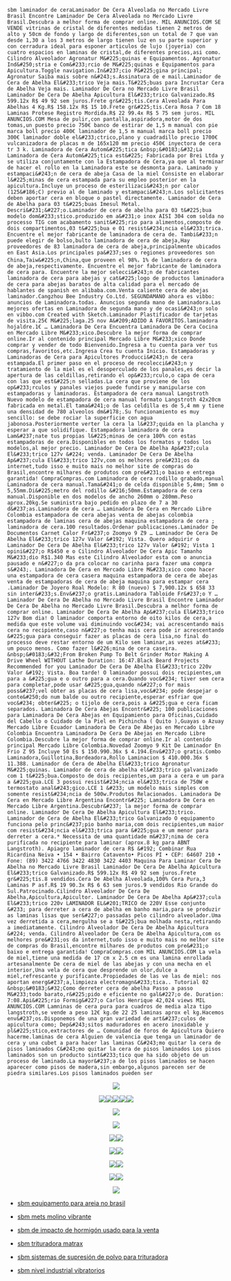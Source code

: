 
```
sbm laminador de ceraLaminador De Cera Alveolada no Mercado Livre Brasil Encontre Laminador De Cera Alveolada no Mercado Livre Brasil.Descubra a melhor forma de comprar online. MIL ANUNCIOS.COM SE VENDE vitrinas de cristal de diferentes medidas tienen 2 metros de alto y 50cm de fondo y largo de diferentes,son un total de 7 que van desde 1,30 a los 3 metros de largo tienen luz en su parte superior y con cerradura ideal para esponer articulos de lujo (joyeria) con cuatro espacios en laminas de cristal,de diferentes precios,asi como. Cilindro Alveolador Agronatur M&#225;quinas e Equipamentos. Agronatur Ind&#250;stria e Com&#233;rcio de M&#225;quinas e Equipamentos para Apicultura.Toggle navigation.In&#237;cio P&#225;gina principal; Agronatur Saiba mais sobre n&#243;s.Assinatura de e mail.Laminador de Cera de Abelha El&#233;trico Veja mais.T&#225;buas para Incrustar Cera de Abelha Veja mais. Laminador De Cera no Mercado Livre Brasil Laminador De Cera De Abelha Apicultura El&#233;trico Galvanizado.R$ 599.12x R$ 49 92 sem juros.Frete gr&#225;tis.Cera Alveolada Para Abelhas 4 Kg.R$ 158.12x R$ 15 10.Frete gr&#225;tis.Cera Rosa 7 Com 18 Laminas Protese Registro Mordida.R$ 22 99.4x R$ 5 75 sem juros. MIL ANUNCIOS.COM Mesa de pulir,con pantalla,aspiradora,motor de dos tomas,un puesto precio 750€ banco de estirar de 1,5 m manual con pie marca boll precio 400€ laminador de 1,5 m manual marca boll precio 300€ laminador doble el&#233;ctrico,plano y cuadradillo precio 1700€ vulcanizadora de placas m de 165x120 mm precio 450€ inyectora de cera tr 3 k. Laminadora de Cera Autom&#225;tica &nbsp;&#0183;&#32;La Laminadora de Cera Autom&#225;tica est&#225; Fabricada por Brei Ltda y se utiliza conjuntamente con la Estampadora de Cera,ya que al terminar de hacer el rollo en la Laminadora este se desmonta para. Laminado y estampaci&#243;n de cera de abeja Casa de la miel Consiste en elaborar l&#225;minas de cera estampada para su empleo posterior en la apicultura.Incluye un proceso de esterilizaci&#243;n por calor (125&#186;C) previo al de laminado y estampaci&#243;n.Los solicitantes deben aportar cera en bloque o pastel directamente. Laminador de Cera de Abelha para 03 t&#225;buas Imesul Metal. Descri&#231;&#227;o.Laminador de cera de abelha para 03 t&#225;bua modelo dom&#233;stico.produzido em a&#231;o inox AISI 304 com solda no processo TIG com acabamento sanit&#225;rio para alimentos,composto de dois compartimentos,03 t&#225;bua e 01 resist&#234;ncia el&#233;trica. Encuentre el mejor fabricante de laminadora de cera de. Tambi&#233;n puede elegir de bolso,bulto laminadora de cera de abeja,Hay proveedores de 83 laminadora de cera de abeja,principalmente ubicados en East Asia.Los principales pa&#237;ses o regiones proveedores son China,Taiw&#225;n,China,que proveen el 98%，1% de laminadora de cera de abeja,respectivamente. Encuentre el mejor fabricante de laminadora de cera para. Encuentre la mejor selecci&#243;n de fabricantes laminadora de cera para abejas y cat&#225;logo de productos laminadora de cera para abejas baratos de alta calidad para el mercado de hablantes de spanish en alibaba.com.Venta caliente cera de abejas laminador.Cangzhou Bee Industry Co.Ltd. SEGUNDAMANO ahora es vibbo: anuncios de Laminadora.todas. Anuncios segunda mano de Laminadora.Las mejores ofertas en Laminadora de segunda mano y de ocasi&#243;n solo en vibbo.com Created with Sketch.Laminador Plastificador de tarjetas de visita.25€ M&#225;laga.25 nov A&#209;ADIDO A FAVORITOS.laminadora hojaldre.1€ … Laminadora De Cera Encuentra Laminadora De Cera Cocina en Mercado Libre M&#233;xico.Descubre la mejor forma de comprar online.Ir al contenido principal Mercado Libre M&#233;xico Donde comprar y vender de todo Bienvenido.Ingresa a tu cuenta para ver tus compras,favoritos,etc.Ingresa Crea tu cuenta Inicio. Estampadoras y Laminadoras de Cera para Apicultores Producci&#243;n de cera estampada.El primer paso en el proceso de recolecci&#243;n y tratamiento de la miel es el desoperculado de los panales,es decir la apertura de las celdillas,retirando el op&#233;rculo,o capa de cera con las que est&#225;n selladas.La cera que proviene de los op&#233;rculos y panales viejos puede fundirse y manipularse con estampadoras y laminadoras. Estampadora de cera manual Langstroth Nuevo modelo de estampadora de cera manual formato Langstroth 42x20cm fabricada en metal.El tama&#241;o de las celdilla es de 5,4 mm y tiene una densidad de 780 alveolos dm&#178;.Su funcionamiento es muy sencillo: se debe rociar la superficie con agua jabonosa.Posteriormente verter la cera la l&#237;quida en la plancha y esperar a que solidifique. Estampadora laminadora de cera Lam&#237;nate tus propias l&#225;minas de cera 100% con estas estampadoras de cera.Disponibles en todos los formatos y todos los modelos,al mejor precio. Laminador De Cera De Abelha Ap&#237;cula El&#233;trico 127v &#224; venda. Laminador De Cera De Abelha Ap&#237;cula El&#233;trico 127v,com os melhores pre&#231;os da internet,tudo isso e muito mais no melhor site de compras do Brasil,encontre milhares de produtos com pre&#231;o baixo e entrega garantida! CompraCompras.com Laminadora de cera rodillo grabado,manual Laminadora de cera manual.Tama&#241;o de celda disponible 5,4mm; 5mm o 5,55mm.Di&#225;metro del rodillo &#216;50mm.Estampadora de cera manual.Disponible en dos modelos de ancho 260mm o 280mm.Peso aprox.20kg.Se suministra bajo pedido en plazo de 7 a 30 d&#237;as.Laminadora de cera … Laminadora De Cera en Mercado Libre Colombia estampadora de cera abejas venta de abejas colombia estampadora de laminas cera de abejas maquina estampadora de cera ; laminadora de cera.100 resultados.Ordenar publicaciones.Laminador De Documentos Carnet Calor Fr&#237;o Zoomyo 9 Z9 … Laminador De Cera De Abelha El&#233;trico 127v Valor &#192; Vista. Quero adquirir o Laminador De Cera De Abelha El&#233;trico 127v Valor &#192; Vista 1 opini&#227;o R$450 e o Cilindro Alveolador De Cera Apic Tamanho M&#233;dio R$1.340 Mas este Cilindro Alveolador esta com o anuncia pausado e n&#227;o da pra colocar no carinha para fazer uma compra s&#243;. Laminadora De Cera en Mercado Libre M&#233;xico como hacer una estampadora de cera casera maquina estampadora de cera de abejas venta de estampadoras de cera de abeja maquina para estampar cera .Laminador De Joyero Roal Modelo: R 80 (nuevo) $ 7,900.12x $ 658 33 sin inter&#233;s.Env&#237;o gratis.Laminadora Tabloide Fr&#237;o Y … Laminador De Cera De Abelha no Mercado Livre Brasil Encontre Laminador De Cera De Abelha no Mercado Livre Brasil.Descubra a melhor forma de comprar online. Laminador De Cera De Abelha Ap&#237;cula El&#233;trico 127v Bom dia! O laminador comporta entorno de oito kilos de cera,a medida que este volume vai diminuindo voc&#234; vai acrescentando mais cera no recipiente,caso n&#227;o tenha mais cera pode ir acrescentando &#225;gua para conseguir fazer as placas de cera lisa,no final do processo deve restar entorno de um Kilo sem laminar,as vezes at&#233; um pouco menos. Como fazer l&#226;mina de cera caseira. &nbsp;&#0183;&#32;From Broken Pump To Belt Grinder Motor Making A Drive Wheel WITHOUT Lathe Duration: 16:47.Black Beard Projects Recommended for you Laminador De Cera De Abelha El&#233;trico 220v Valor &#192; Vista. Boa tarde! O laminador possui dois recipientes,um para a &#225;gua e o outro para a cera.Quando voc&#234; tiver sem cera para completar,pode usar &#225;gua,quando n&#227;o for mais poss&#237;vel obter as placas de cera lisa,voc&#234; pode despejar o conte&#250;do num balde ou outro recipiente,esperar esfriar que voc&#234; obter&#225; o tijolo de cera,pois a &#225;gua e cera ficam separados. Laminadora De Cera Abejas Encontr&#225; 100 publicaciones para Laminadora De Cera Abejas en Equipamiento para Oficinas,Cuidado del Cabello o Cuidado de la Piel en Pichincha ( Quito ),Guayas o Azuay Mercado Libre Ecuador Laminadora De Cera De Abejas en Mercado Libre Colombia Encuentra Laminadora De Cera De Abejas en Mercado Libre Colombia.Descubre la mejor forma de comprar online.Ir al contenido principal Mercado Libre Colombia.Novedad Zoomyo 9 Kit De Laminador En Frio Z 95 Incluye 50 Es $ 150.990.36x $ 4.194.Env&#237;o gratis.Combo Laminadora,Guillotina,Bordeadora,Rollo Laminacion $ 410.000.36x $ 11.388. Laminador de Cera de Abelha El&#233;trico Agronatur M&#225;quinas. Laminador de cera de abelha el&#233;trico galvanizado com 1 t&#225;bua.Composto de dois recipientes,um para a cera e um para a &#225;gua.LCE 3 possui resist&#234;ncia el&#233;trica de 750W e termostato anal&#243;gico.LCE 1 &#233; um modelo mais simples com somente resist&#234;ncia de 500w.Produtos Relacionados. Laminadora De Cera en Mercado Libre Argentina Encontr&#225; Laminadora De Cera en Mercado Libre Argentina.Descubr&#237; la mejor forma de comprar online. Laminador De Cera De Abelha Apicultura El&#233;trico. Laminador de Cera de Abelha El&#233;trico Galvanizado O equipamento funciona pelo princ&#237;pio banho maria,com dois recipientes,um maior com resist&#234;ncia el&#233;trica para &#225;gua e um menor para derreter a cera.* Necessita de uma quantidade m&#237;nima de cera purificada no recipiente para laminar (aprox.8 kg para ABNT Langstroth). Apiagro laminador de cera R$ &#192; Combinar Rua Ricardina Neiva • 154 • Bairro Catavento• Picos PI • CEP: 64607 210 • Fone: (89) 3422 4766 3422 4830 3422 4403 Maquina Para Laminar Cera De Abelha no Mercado Livre Brasil Laminador De Cera De Abelha Apicultura El&#233;trico Galvanizado.R$ 599.12x R$ 49 92 sem juros.Frete gr&#225;tis.8 vendidos.Cera De Abelha Alveolada,100% Cera Pura,3 Laminas P asf.R$ 19 90.3x R$ 6 63 sem juros.9 vendidos Rio Grande do Sul.Patrocinado.Cilindro Alveolador De Cera De Abelha,Apicultura,Apicultor. Laminador De Cera De Abelha Ap&#237;cula El&#233;trico 220v LAMINADOR EL&#201;TRICO de 220V Esse conjunto &#233; para derreter a cera de abelha em banho maria,para se produzir as laminas lisas que ser&#227;o passadas pelo cilindro alveolador.Uma vez derretida a cera,mergulha se a t&#225;bua molhada nesta,retirando a imediatamente. Cilindro Alveolador De Cera De Abelha Apicultura &#224; venda. Cilindro Alveolador De Cera De Abelha Apicultura,com os melhores pre&#231;os da internet,tudo isso e muito mais no melhor site de compras do Brasil,encontre milhares de produtos com pre&#231;o baixo e entrega garantida! CompraCompras.com MIL ANUNCIOS.COM La vela de miel,tiene una medida de 17 cm x 2.5 cm es una lamina enrollada artesanalmente De cera de miel de las abejas y con una mecha en el interior,Una vela de cera que desprende un olor,dulce a miel,refrescante y purificante.Propiedades de las ve las de miel: nos aportan energ&#237;a,limpieza electromagn&#233;tica.. Tutorial 02 &nbsp;&#0183;&#32;Como derreter cera de abelha Passo a passo M&#233;todo barato,r&#225;pido e eficiente no gal&#227;o de. Duration: 7:08.Api&#225;rio Formig&#227;o Carlos Henrique 42,024 views MIL ANUNCIOS.COM Lamninas de cera pura para cuadros de media alza tipo langstroth,se vende a peso 12€ kg.de 22 25 laminas aprox el kg.Hacemos env&#237;os.Disponemos de una gran variedad de art&#237;culos de apicultura como; Dep&#243;sitos maduradores en acero inoxidable y pl&#225;stico,extractores de … Comunidad de foros de Apicultura Quiero hacerme.laminas de cera Alguien de valencia que tenga un laminador de cera y una cubet a para hacer las laminas C&#243;mo quitar la cera de pisos laminados C&#243;mo quitar la cera de pisos laminados Los pisos laminados son un producto sint&#233;tico que ha sido objeto de un proceso de laminado.La mayor&#237;a de los pisos laminados se hacen aparecer como pisos de madera,sin embargo,algunos parecen ser de piedra similares.Los pisos laminados pueden ser 
```

<div align="center">

<a href="https://es-crusher.shibang-china.com/github&k=sbm+laminador+de+cera"><img src="https://static.shibang-china.com/es/crusher/logo.jpg"></a>

<a href="https://es-crusher.shibang-china.com/github&k=sbm+laminador+de+cera"><img src="https://static.shibang-china.com/es/crusher/index.jpg"></a><a href="https://es-crusher.shibang-china.com/material.htmlgithub&k=sbm+laminador+de+cera"><img src="https://static.shibang-china.com/es/crusher/material.jpg"></a><a href="https://es-crusher.shibang-china.com/application.htmlgithub&k=sbm+laminador+de+cera"><img src="https://static.shibang-china.com/es/crusher/application.jpg"></a><a href="https://es-crusher.shibang-china.com/aboutus.htmlgithub&k=sbm+laminador+de+cera"><img src="https://static.shibang-china.com/es/crusher/aboutus.jpg"></a><a href="https://es-crusher.shibang-china.com/contact.htmlgithub&k=sbm+laminador+de+cera"><img src="https://static.shibang-china.com/es/crusher/contact.jpg"></a>

<a href="https://es-crusher.shibang-china.com/github&k=sbm+laminador+de+cera"><img src="https://static.shibang-china.com/es/crusher/banner.jpg"></a>

<a href="https://swt.shibang-china.com/github&k=sbm+laminador+de+cera"><img src="https://static.shibang-china.com/es/crusher/text.jpg"></a>

<a href="https://swt.shibang-china.com/github&k=sbm+laminador+de+cera"><img src="https://static.shibang-china.com/es/crusher/chat.jpg"></a><a href="https://es-crusher.shibang-china.com/contact.htmlgithub&k=sbm+laminador+de+cera"><img src="https://static.shibang-china.com/es/crusher/message.jpg"></a>

<a href="https://es-crusher.shibang-china.com/products/pe.htmlgithub&k=sbm+laminador+de+cera"><img src="https://static.shibang-china.com/es/crusher/pe.jpg"></a><a href="https://es-crusher.shibang-china.com/products/pf.htmlgithub&k=sbm+laminador+de+cera"><img src="https://static.shibang-china.com/es/crusher/pf.jpg"></a>

<a href="https://es-crusher.shibang-china.com/products/hpt.htmlgithub&k=sbm+laminador+de+cera"><img src="https://static.shibang-china.com/es/crusher/hpt.jpg"></a><a href="https://es-crusher.shibang-china.com/products/vsi.htmlgithub&k=sbm+laminador+de+cera"><img src="https://static.shibang-china.com/es/crusher/vsi.jpg"></a>

<a href="https://es-crusher.shibang-china.com/products/klv.htmlgithub&k=sbm+laminador+de+cera"><img src="https://static.shibang-china.com/es/crusher/klv.jpg"></a><a href="https://es-crusher.shibang-china.com/products/portable.htmlgithub&k=sbm+laminador+de+cera"><img src="https://static.shibang-china.com/es/crusher/portable.jpg"></a>

<a href="https://swt.shibang-china.com/github&k=sbm+laminador+de+cera"><img src="https://static.shibang-china.com/es/crusher/case.jpg"></a>

</div>


* [sbm equipamento para areia no brasil](sbm%20equipamento%20para%20areia%20no%20brasil.md)

* [sbm mets molino vibrante](sbm%20mets%20molino%20vibrante.md)

* [sbm de impacto de hormigón usado para la venta](sbm%20de%20impacto%20de%20hormig%C3%B3n%20usado%20para%20la%20venta.md)

* [sbm trituradora matrax](sbm%20trituradora%20matrax.md)

* [sbm sistemas de supresión de polvo para trituradora](sbm%20sistemas%20de%20supresi%C3%B3n%20de%20polvo%20para%20trituradora.md)

* [sbm nivel industrial vibratorios](sbm%20nivel%20industrial%20vibratorios.md)